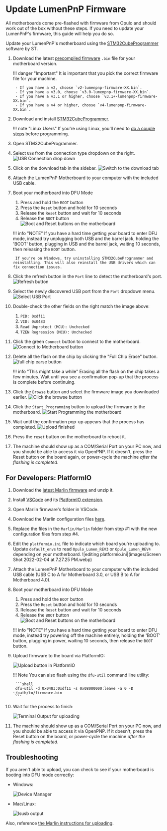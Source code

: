 <!-- markdownlint-disable-file MD046 -->
# Update LumenPnP Firmware

All motherboards come pre-flashed with firmware from Opulo and should work out of the box without these steps. If you need to update your LumenPnP's firmware, this guide will help you do so.

Update your LumenPnP's motherboard using the [STM32CubeProgrammer](https://www.st.com/en/development-tools/stm32cubeprog.html) software by ST.

1. Download the latest [precompiled firmware](https://github.com/opulo-inc/lumenpnp/releases) `.bin` file for your motherboard version.

    !!! danger "Important"
        It is important that you pick the correct firmware file for your machine.

        - If you have a v2, choose `v2-lumenpnp-firmware-XX.bin`.
        - If you have a v3.0, choose `v3.0-lumenpnp-firmware-XX.bin`.
        - If you have a v3.1 or higher, choose `v3.1+-lumenpnp-firmware-XX.bin`.
        - If you have a v4 or higher, choose `v4-lumenpnp-firmware-XX.bin`.

2. Download and install [STM32CubeProgrammer](https://www.st.com/en/development-tools/stm32cubeprog.html).

    !!! note "Linux Users"
        If you're using Linux, you'll need to [do a couple steps](https://wiki.somlabs.com/index.php/Installing_STM32CubeProgrammer_on_Ubuntu_18.04) before programming.

3. Open STM32CubeProgrammer.
4. Select `USB` from the connection type dropdown on the right.
    ![USB Connection drop down](images/usb-connection.webp)
5. Click on the download tab in the sidebar.
    ![Switch to the download tab](images/download-tab.webp)

6. Attach the LumenPnP Motherboard to your computer with the included USB cable.

7. Boot your motherboard into DFU Mode
    1. Press and hold the `BOOT` button
    2. Press the `Reset` button and hold for 10 seconds
    3. Release the `Reset` button and wait for 10 seconds
    4. Release the `BOOT` button
  ![Boot and Reset buttons on the motherboard](images/IMG_0749.webp)

    !!! info "NOTE"
        If you have a hard time getting your board to enter DFU mode, instead try unplugging both USB and the barrel jack, holding the 'BOOT' button, plugging in USB and the barrel jack, waiting 10 seconds, then releasing the `BOOT` button.

        If you're on Windows, try uninstalling STM32CubeProgrammer and reinstalling. This will also reinstall the USB drivers which can fix connection issues.

1. Click the refresh button in the `Port` line to detect the motherboard's port.
    ![Refresh button](images/refresh-button.webp)

2. Select the newly discovered USB port from the `Port` dropdown menu.
    ![Select USB Port](images/select-port.webp)

3.  Double-check the other fields on the right match the image above:
    1. `PID: 0xdf11`
    2. `VID: 0x0483`
    3. `Read Unprotect (MCU): Unchecked`
    4. `TZEN Regression (MCU): Unchecked`

4.  Click the green `Connect` button to connect to the motherboard.
    ![Connect to Motherboard button](images/connect-to-motherboard.webp)

5. Delete all the flash on the chip by clicking the "Full Chip Erase" button.
    ![full chip earse button](images/full-chip-erase.webp)

    !!! info "This might take a while"
        Erasing all the flash on the chip takes a few minutes. Wait until you see a confirmation pop-up that the process is complete before continuing.

6.  Click the `Browse` button and select the firmware image you downloaded earlier.
    ![Click the browse button](images/browse-for-binary.webp)

7.  Click the `Start Programming` button to upload the firmware to the motherboard.
    ![Start Programming the motherboard](images/start-programming.webp)

8.  Wait until the confirmation pop-up appears that the process has completed.
    ![Upload finished](images/upload-done.webp)

9.  Press the `reset` button on the motherboard to reboot it.

10. The machine should show up as a COM/Serial Port on your PC now, and you should be able to access it via OpenPNP. If it doesn't, press the Reset button on the board again, or power-cycle the machine *after the flashing is completed*.

## For Developers: PlatformIO

1. Download the [latest Marlin firmware][marlin] and unzip it.
2. Install [VSCode][vscode] and its [PlatformIO extension][pIO].
3. Open Marlin firmware's folder in VSCode.
4. Download the Marlin configuration files [here][marlin-config].
5. Replace the files in the `Marlin/Marlin` folder from step #1 with the new configuration files from step #4.
6. Edit the `platformio.ini` file to indicate which board you're uploading to. Update `default_envs` to read `Opulo_Lumen_REV3` or `Opulo_Lumen_REV4` depending on your motherboard.
  ![editing platformio.ini](images/Screen Shot 2022-02-04 at 7.27.25 PM.webp)
7. Attach the LumenPnP Motherboard to your computer with the included USB cable (USB C to A for Motherboard 3.0, or USB B to A for Motherboard 4.0).
8. Boot your motherboard into DFU Mode
    1. Press and hold the `BOOT` button
    2. Press the `Reset` button and hold for 10 seconds
    3. Release the `Reset` button and wait for 10 seconds
    4. Release the `BOOT` button
    ![Boot and Reset buttons on the motherboard](images/IMG_0749.webp)

    !!! info "NOTE"
        If you have a hard time getting your board to enter DFU mode, instead try powering off the machine entirely, holding the 'BOOT' button, plugging in power, waiting 10 seconds, then release the `BOOT` button.

9. Upload firmware to the board via PlatformIO:

    ![Upload button in PlatformIO](images/vscode_marlin_env.webp)

    !!! Note
        You can also flash using the `dfu-util` command line utility:

        ```shell
        dfu-util -d 0x0483:0xdf11 -s 0x08000000:leave -a 0 -D ~/path/to/firmware.bin
        ```

10. Wait for the process to finish:

    ![Terminal Output for uploading](images/PIO_upload_done.webp)

11. The machine should show up as a COM/Serial Port on your PC now, and you should be able to access it via OpenPNP. If it doesn't, press the Reset button on the board, or power-cycle the machine *after the flashing is completed*.

## Troubleshooting

If you aren't able to upload, you can check to see if your motherboard is booting into DFU mode correctly:

* Windows:

  ![Device Manager](images/dfu_mode_device_manager.webp)

* Mac/Linux:

  ![lsusb output](images/linux_lsusb_bootloader.webp)

Also, reference [the Marlin instructions for uploading](https://marlinfw.org/docs/basics/install_platformio.html).

[abmvs]: https://marketplace.visualstudio.com/items?itemName=MarlinFirmware.auto-build
[marlin-docs]: https://marlinfw.org/docs/basics/auto_build_marlin.html
[marlin-config]: https://github.com/MarlinFirmware/Configurations/tree/import-2.1.x/config/examples/Opulo/Lumen_REV4
[marlin]: https://github.com/sphawes/Marlin/tree/feeder-safety
[vscode]: https://code.visualstudio.com/
[pIO]: https://marketplace.visualstudio.com/items?itemName=platformio.platformio-ide
